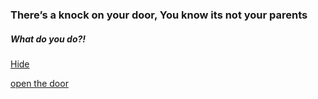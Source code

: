 ### There’s a knock on your door, You know its not your parents

##### What do you do?!

[Hide](inside.md)  

[open the door](UR-DEAD.md)

